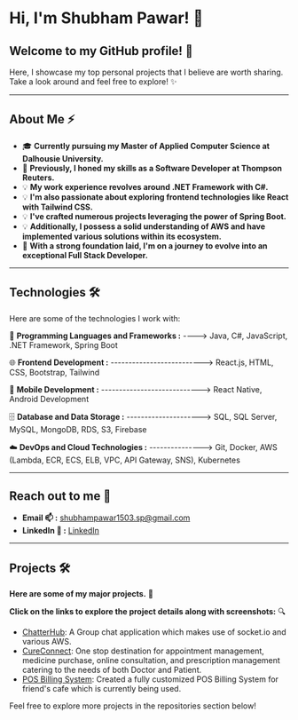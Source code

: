 # Hi, I'm Shubham Pawar! 👋

## Welcome to my GitHub profile! 🚀 
Here, I showcase my top personal projects that I believe are worth sharing. Take a look around and feel free to explore! ✨

---

## About Me ⚡

- 🎓 **Currently pursuing my Master of Applied Computer Science at Dalhousie University.**
- 💼 **Previously, I honed my skills as a Software Developer at Thompson Reuters.**
- 💡 **My work experience revolves around .NET Framework with C#.**
- 💡 **I'm also passionate about exploring frontend technologies like React with Tailwind CSS.**
- 💡 **I've crafted numerous projects leveraging the power of Spring Boot.**
- 💡 **Additionally, I possess a solid understanding of AWS and have implemented various solutions within its ecosystem.**
- 🌱 **With a strong foundation laid, I'm on a journey to evolve into an exceptional Full Stack Developer.**

---

## Technologies 🛠️
Here are some of the technologies I work with:

🚀 **Programming Languages and Frameworks :** ----> Java, C#, JavaScript, .NET Framework, Spring Boot

🌐 **Frontend Development :** --------------------------> React.js, HTML, CSS, Bootstrap, Tailwind

📱 **Mobile Development :** ----------------------------> React Native, Android Development

🗄️ **Database and Data Storage :** ---------------------> SQL, SQL Server, MySQL, MongoDB, RDS, S3, Firebase

☁️ **DevOps and Cloud Technologies :** ---------------> Git, Docker, AWS (Lambda, ECR, ECS, ELB, VPC, API Gateway, SNS), Kubernetes


---

## Reach out to me 📝
-  **Email 📫 :** shubhampawar1503.sp@gmail.com
-  **LinkedIn 💼 :** [LinkedIn](www.linkedin.com/in/shubham-pawar-2556001b5)

---

## Projects 🛠️

 **Here are some of my major projects.** 🚀 
 
 **Click on the links to explore the project details along with screenshots:** 🔍

- [ChatterHub](https://github.com/shubham-1503/ChatterHub): A Group chat application which makes use of socket.io and various AWS.
- [CureConnect](https://github.com/shubham-1503/CureConnect): One stop destination for appointment management, medicine purchase, online consultation, and prescription management catering to the needs of both Doctor and Patient.
- [POS Billing System](https://github.com/shubham-1503/Backyard-Snooker-Cafe): Created a fully customized POS Billing System for friend's cafe which is currently being used.

Feel free to explore more projects in the repositories section below! 
